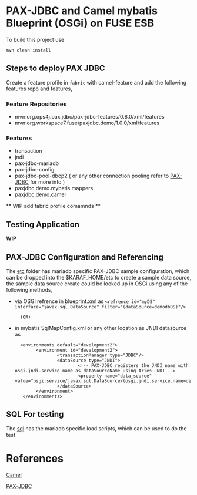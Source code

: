 PAX-JDBC and Camel mybatis Blueprint (OSGi) on FUSE ESB
=======================================================

To build this project use

    mvn clean install

## Steps to deploy PAX JDBC

Create a feature profile in `fabric` with camel-feature and add the following features repo and features,

### Feature Repositories

* mvn:org.ops4j.pax.jdbc/pax-jdbc-features/0.8.0/xml/features
* mvn:org.workspace7.fuse/paxjdbc.demo/1.0.0/xml/features

### Features

* transaction
* jndi
* pax-jdbc-mariadb
* pax-jdbc-config
* pax-jdbc-pool-dbcp2 ( or any other connection pooling refer to [PAX-JDBC](https://ops4j1.jira.com/wiki/display/PAXJDBC/Documentation?src=contextnavchildmode) for more info )
* paxjdbc.demo.mybatis.mappers
* paxjdbc.demo.camel


** WIP add fabric profile comamnds **


## Testing Application
**WIP**

## PAX-JDBC Configuration and Referencing

The [etc](./etc) folder has mariadb specific PAX-JDBC sample configuration, which can be dropped into the $KARAF_HOME/etc
to create a sample data source, the sample data source create could be looked up in OSGi using any of the following methods,

* via OSGi refrence in blueprint.xml as `<refrence id="myDS" interface="javax.sql.DataSource" filter="(dataSource=demodbDS)"/>`

        (OR)

*  in mybatis SqlMapConfig.xml or any other location as JNDI datasource as
    ```
      <environments default="development2">
            <environment id="development2">
                    <transactionManager type="JDBC"/>
                    <dataSource type="JNDI">
                            <!-- PAX-JDBC registers the JNDI name with osgi.jndi.service.name as dataSourceName using Aries JNDI -->
                            <property name="data_source" value="osgi:service/javax.sql.DataSource/(osgi.jndi.service.name=demodbDS)"/>
                    </dataSource>
            </environment>
       </environments>
    ```

## SQL For testing
The [sql](./sql) has the mariadb specific load scripts, which can be used to do the test

References
=========

[Camel](http://camel.apache.org/)

[PAX-JDBC](https://ops4j1.jira.com/wiki/display/PAXJDBC/Documentation?src=contextnavchildmode)


